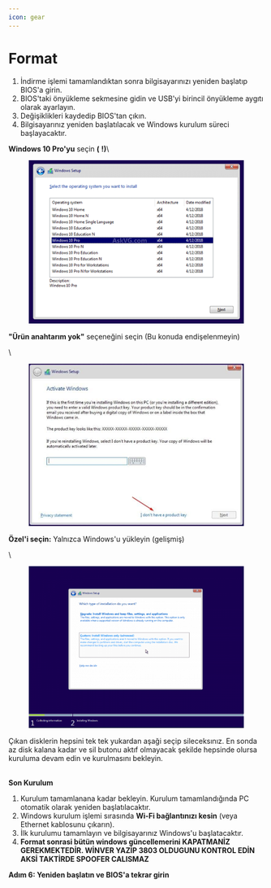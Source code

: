 ```yaml
---
icon: gear
---
```


# Format

1. İndirme işlemi tamamlandıktan sonra bilgisayarınızı yeniden başlatıp BIOS'a girin.
2. BIOS'taki önyükleme sekmesine gidin ve USB'yi birincil önyükleme aygıtı olarak ayarlayın.
3. Değişiklikleri kaydedip BIOS'tan çıkın.
4. Bilgisayarınız yeniden başlatılacak ve Windows kurulum süreci başlayacaktır.

**Windows 10 Pro'yu** seçin **(** **!)**\


<figure><img src=".gitbook/assets/image (2).png" alt=""><figcaption></figcaption></figure>

**"Ürün anahtarım yok"** seçeneğini seçin (Bu konuda endişelenmeyin)

\


<figure><img src=".gitbook/assets/image (3).png" alt=""><figcaption></figcaption></figure>

**Özel'i seçin:** Yalnızca Windows'u yükleyin (gelişmiş)

\


<figure><img src=".gitbook/assets/image (4).png" alt=""><figcaption></figcaption></figure>

Çıkan disklerin hepsini tek tek yukardan aşaği seçip sileceksınız. En sonda az disk kalana kadar ve sil butonu aktıf olmayacak şekilde hepsinde olursa kuruluma devam edin ve kurulmasını bekleyin.

\
**Son Kurulum**

1. Kurulum tamamlanana kadar bekleyin. Kurulum tamamlandığında PC otomatik olarak yeniden başlatılacaktır.
2. Windows kurulum işlemi sırasında **Wi-Fi bağlantınızı kesin** (veya Ethernet kablosunu çıkarın).
3. İlk kurulumu tamamlayın ve bilgisayarınız Windows'u başlatacaktır.
4. **Format sonrasi bütün windows güncellemerini KAPATMANİZ GEREKMEKTEDİR. WİNVER YAZİP 3803 OLDUGUNU KONTROL EDİN AKSİ TAKTİRDE SPOOFER CALISMAZ**

**Adım 6: Yeniden başlatın ve BIOS'a tekrar girin**
